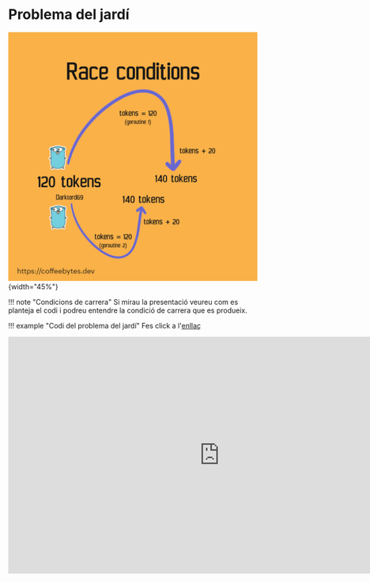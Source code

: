 # Problema del jardí

![race-conditions-go.png](..%2Fimg%2Frace-conditions-go.png){width="45%"}

!!! note "Condicions de carrera"
    Si mirau la presentació veureu com es planteja el codi i podreu entendre la condició de carrera que es produeix.

!!! example "Codi del problema del jardí"
    Fes click a l'[enllaç](https://github.com/xsastre/CESURPSP2425/tree/main/src/main/java/docencia/xaviersastre/dam/psp/ut02/problemajardi) 
<iframe src="https://cesurformacion0-my.sharepoint.com/:p:/g/personal/xavier_sastre_cesurformacion_com/EaSmLWh1D2hJt8yxfi8XVtkBXfFY2D9d-SEGjL19jt-Wew?e=Fxp0YQ&amp;action=embedview&amp;wdAr=1.7770833333333333" width="854px" height="480px" frameborder="0">Aquest és un presentació de <a target="_blank" href="https://office.com">Microsoft Office</a> incrustat, amb tecnologia de <a target="_blank" href="https://office.com/webapps">Office</a>.</iframe>

